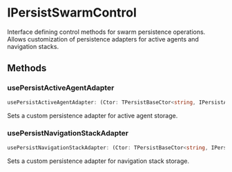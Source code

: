 # IPersistSwarmControl

Interface defining control methods for swarm persistence operations.
Allows customization of persistence adapters for active agents and navigation stacks.

## Methods

### usePersistActiveAgentAdapter

```ts
usePersistActiveAgentAdapter: (Ctor: TPersistBaseCtor<string, IPersistActiveAgentData>) => void
```

Sets a custom persistence adapter for active agent storage.

### usePersistNavigationStackAdapter

```ts
usePersistNavigationStackAdapter: (Ctor: TPersistBaseCtor<string, IPersistNavigationStackData>) => void
```

Sets a custom persistence adapter for navigation stack storage.
